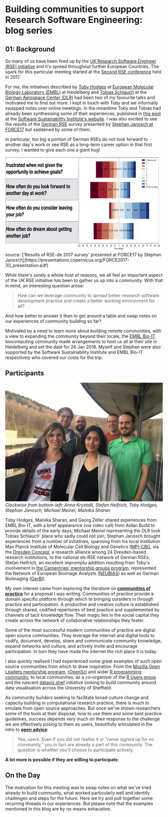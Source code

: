 # Building communities to support Research Software Engineering: blog series

## 01: Background

So many of us have been fired up by the [UK Research Software Engineer (RSE) initiative](http://rse.ac.uk) and it's spread throughout further European Countries. The spark for this particular meeting started at the [Second RSE conference](http://rse.ac.uk/conf2017/) held in 2017. 

For me, the initiatives described by [Toby Hodges](https://twitter.com/tbyhdgs) at [European Molecular Biology Laboratory (EMBL)](https://www.embl.de/) at Heidelberg and [Tobias Schlauch](https://twitter.com/TobiasSchlauch) at the [German Aerospace Center (DLR)](http://www.dlr.de/sc/en/desktopdefault.aspx/tabid-1177/) had been two of my favourite talks and motivated me to find out more. I kept in touch with Toby and we informally swapped notes over online meetings. In the meantime Toby and Tobias had already been synthesising some of their experiences, published in [this post](https://www.software.ac.uk/blog/2017-12-13-encouraging-good-software-development-practice-research-teams) at the [Software Sustainability Institute's website](https://www.software.ac.uk/). I was also excited to see the results of the [German RSE](http://www.de-rse.org/en/) survey presented by [Stephan Janosch at FORCE17](http://www.de-rse.org/blog/2018/03/06/verteilung-der-umfrage-in-deutschland.html) but saddened by some of them.

In particular, too big a portion of German RSEs do not look forward to another day's work or see RSE as a long-term career option in that first survey. I wanted to give each one a giant hug! 

<img src="assets/vibes.png" height="300" width="500">
<br>
source: ['Results of RSE-de 2017 survey' presented at FORCE17 by Stephan Janosch](https://presentations.copernicus.org/FORCE2017-30_presentation.pdf)

While there's surely a whole host of reasons, we all feel an important aspect of the UK RSE initiative has been to gather us up into a community. With that in mind, an interesting question arose: 

> How can we leverage community to spread better research software development practice and create a better working environment for all?

And how better to answer it than to get around a table and swap notes on our experiences of community building so far? 

Motivated by a need to learn more about building remote communities, with a view to expanding the community beyond their locale, the [EMBL Bio-IT](https://www.embl.de/research/interdisciplinary_research/bioinformatics/community/bio-it/) biocomputing community made arrangements to host us all at their site in Heidelberg and set the date for 24 Jan 2018. Myself and Stephan were also supported by the Software Sustainability Institute and EMBL Bio-IT respectively who covered our costs for the trip.

## Participants

![](assets/peeps.jpeg)
<br>
_Clockwise from bottom-left: Anna Krystalli, Stefan Helfrich, Toby Hodges, Stephan Janosch, Michael Meinel, Malvika Sharan_

Toby Hodges, Malvika Sharan, and Georg Zeller shared experiences from EMBL Bio-IT, with a brief appearance (via video call) from Aidan Budd to provide details of the early days; Michael Meinel representing the DLR took Tobias Schlauch' place who sadly could not join; Stephan Janosch brought experiences from a number of initiatives, spanning from his local institution Max Planck Institute of Molecular Cell Biology and Genetics ([MPI-CBG](https://www.mpi-cbg.de/en/home/), via the [Dresden Concept](http://www.dresden-concept.de/en/home.html), a research alliance among 24 Dresden-based research institutions, to the national de-RSE network of German RSEs; Stefan Helfrich, an excellent impromptu addition resulting from Toby's involvement in [the Carpentries' mentorship groups program](https://github.com/carpentries/mentoring/tree/master/mentoring-groups), represented the Network of European Bioimage Analysts ([NEUBIAS](https://eubias.org/NEUBIAS/)) as well as German BioImaging ([GerBI](http://germanbioimaging.org)).

My own interest came from exploring the literature on [**communities of practice**](http://wenger-trayner.com/introduction-to-communities-of-practice/) for a proposal I was writing. Communities of practice provide a domain specific platform through which to bringing outsiders in through practice and participation. A productive and creative culture is established through shared, codified repertoires of best practice and supplemented by channels of tacit knowledge flow. Their magic lies in the social capital they create across the network of collaborative relationships they foster. 

Some of the most successful modern communities of practice are digital open source communities. They leverage the internet and digital tools to codify, document, develop, share and communicate community knowledge, expand networks and culture, and actively invite and encourage participation. In turn they have made the internet the rich place it is today. 

I also quickly realised I had experienced some great examples of such open source communities from which to draw inspiration. From the [Mozilla Open Leaders mentorship program](https://mozilla.github.io/leadership-training/), [rOpenSci](https://ropensci.org/) and wider [R programming community](https://www.r-project.org/), to local communities, as a co-organiser of the [R Users group](https://www.meetup.com/SheffieldR-Sheffield-R-Users-Group/) and the nascent [dataviz.shef](http://dataviz.shef.ac.uk/) initiative looking to build community around data visualisation across the University of Sheffield.

As community builders seeking to facilitate broad culture change and capacity building in computational research practice, there is much to emulate from open source approaches. But once we've shown researchers some of the tools at their disposal, how to use them and some best practice guidelines, success depends very much on their response to the challenge we are effectively posing to them as users, beautifully articulated in the intro to [**open advice**](http://open-advice.org/#rmobox):

> Yes, users. Even if you did not realise it or "never signed up for no community," you in fact are already a part of this community. The question is whether you'll choose to participate actively.


**A lot more is possible if they are willing to participate.**

## On the Day

The motivation for this meeting was to swap notes on what we've tried already to build community, what worked particularly well and identify challenges and steps for the future.  Here we try and pull together some recurring threads in our experiences. But please note that the examples mentioned in this blog are by no means exhaustive. 
